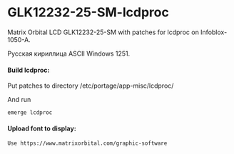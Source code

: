 # GLK12232-25-SM-lcdproc
Matrix Orbital LCD GLK12232-25-SM with patches for lcdproc on Infoblox-1050-A.

Русская кириллица ASCII Windows 1251.

#### Build lcdproc:

Put patches to directory /etc/portage/app-misc/lcdproc/

And run

```
emerge lcdproc
```
#### Upload font to display:

```
Use https://www.matrixorbital.com/graphic-software
```
